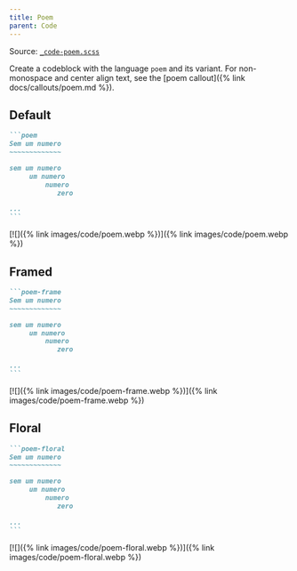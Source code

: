 ```yaml
---
title: Poem
parent: Code
---
```


Source: [`_code-poem.scss`](https://github.com/ElsaTam/obsidian-fancy-a-story/blob/main/snippets/editor/code/_code-poem.scss)

Create a codeblock with the language `poem` and its variant. For non-monospace and center align text, see the [poem callout]({% link docs/callouts/poem.md %}).

## Default

````markdown
```poem
Sem um numero
~~~~~~~~~~~~~

sem um numero
     um numero
         numero
            zero

...
```
````

[![]({% link images/code/poem.webp %})]({% link images/code/poem.webp %})

## Framed

````markdown
```poem-frame
Sem um numero
~~~~~~~~~~~~~

sem um numero
     um numero
         numero
            zero

...
```
````

[![]({% link images/code/poem-frame.webp %})]({% link images/code/poem-frame.webp %})

## Floral

````markdown
```poem-floral
Sem um numero
~~~~~~~~~~~~~

sem um numero
     um numero
         numero
            zero

...
```
````

[![]({% link images/code/poem-floral.webp %})]({% link images/code/poem-floral.webp %})
